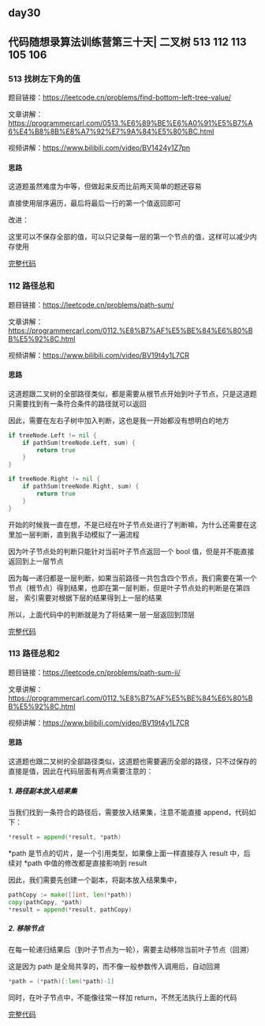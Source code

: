 ## day30

## 代码随想录算法训练营第三十天| 二叉树 513 112 113 105 106

### 513 找树左下角的值

题目链接：https://leetcode.cn/problems/find-bottom-left-tree-value/

文章讲解：https://programmercarl.com/0513.%E6%89%BE%E6%A0%91%E5%B7%A6%E4%B8%8B%E8%A7%92%E7%9A%84%E5%80%BC.html

视频讲解：https://www.bilibili.com/video/BV1424y1Z7pn

#### 思路
这道题虽然难度为中等，但做起来反而比前两天简单的题还容易

直接使用层序遍历，最后将最后一行的第一个值返回即可

改进：

这里可以不保存全部的值，可以只记录每一层的第一个节点的值，这样可以减少内存使用

[完整代码](https://github.com/hd2yao/leetcode/tree/master/training/day30/0513_find_bottom_left_tree_value.go)

### 112 路径总和

题目链接：https://leetcode.cn/problems/path-sum/

文章讲解：https://programmercarl.com/0112.%E8%B7%AF%E5%BE%84%E6%80%BB%E5%92%8C.html

视频讲解：https://www.bilibili.com/video/BV19t4y1L7CR

#### 思路
这道题跟二叉树的全部路径类似，都是需要从根节点开始到叶子节点，只是这道题只需要找到有一条符合条件的路径就可以返回

因此，需要在左右子树中加入判断，这也是我一开始都没有想明白的地方
```go
if treeNode.Left != nil {
    if pathSum(treeNode.Left, sum) {
        return true
    }
}

if treeNode.Right != nil {
    if pathSum(treeNode.Right, sum) {
        return true
    }
}
```
开始的时候我一直在想，不是已经在叶子节点处进行了判断嘛，为什么还需要在这里加一层判断，直到我手动模拟了一遍流程

因为叶子节点处的判断只能针对当前叶子节点返回一个 bool 值，但是并不能直接返回到上一层节点

因为每一递归都是一层判断，如果当前路径一共包含四个节点，我们需要在第一个节点（根节点）得到结果，也即在第一层判断，但是叶子节点处的判断是在第四层，
索引需要对根据下层的结果得到上一层的结果

所以，上面代码中的判断就是为了将结果一层一层返回到顶层

[完整代码](https://github.com/hd2yao/leetcode/tree/master/training/day30/0112_path_sum.go)

### 113 路径总和2

题目链接：https://leetcode.cn/problems/path-sum-ii/

文章讲解：https://programmercarl.com/0112.%E8%B7%AF%E5%BE%84%E6%80%BB%E5%92%8C.html

视频讲解：https://www.bilibili.com/video/BV19t4y1L7CR

#### 思路
这道题也跟二叉树的全部路径类似，这道题也需要遍历全部的路径，只不过保存的直接是值，因此在代码层面有两点需要注意的：

##### 1. 路径副本放入结果集
当我们找到一条符合的路径后，需要放入结果集，注意不能直接 append，代码如下：
```go
*result = append(*result, *path)
```
*path 是节点的切片，是一个引用类型，如果像上面一样直接存入 result 中，后续对 *path 中值的修改都是直接影响到 result

因此，我们需要先创建一个副本，将副本放入结果集中，
```go
pathCopy := make([]int, len(*path))
copy(pathCopy, *path)
*result = append(*result, pathCopy)
```

##### 2. 移除节点
在每一轮递归结果后（到叶子节点为一轮），需要主动移除当前叶子节点（回溯）

这是因为 path 是全局共享的，而不像一般参数传入调用后，自动回溯
```go
*path = (*path)[:len(*path)-1]
```

同时，在叶子节点中，不能像往常一样加 return，不然无法执行上面的代码

[完整代码](https://github.com/hd2yao/leetcode/tree/master/training/day30/0112_path_sum_ii.go)